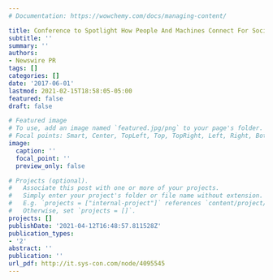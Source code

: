 ```yaml
---
# Documentation: https://wowchemy.com/docs/managing-content/

title: Conference to Spotlight How People And Machines Connect For Social Good
subtitle: ''
summary: ''
authors:
- Newswire PR
tags: []
categories: []
date: '2017-06-01'
lastmod: 2021-02-15T18:58:05-05:00
featured: false
draft: false

# Featured image
# To use, add an image named `featured.jpg/png` to your page's folder.
# Focal points: Smart, Center, TopLeft, Top, TopRight, Left, Right, BottomLeft, Bottom, BottomRight.
image:
  caption: ''
  focal_point: ''
  preview_only: false

# Projects (optional).
#   Associate this post with one or more of your projects.
#   Simply enter your project's folder or file name without extension.
#   E.g. `projects = ["internal-project"]` references `content/project/deep-learning/index.md`.
#   Otherwise, set `projects = []`.
projects: []
publishDate: '2021-04-12T16:48:57.811528Z'
publication_types:
- '2'
abstract: ''
publication: ''
url_pdf: http://it.sys-con.com/node/4095545
---
```

